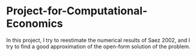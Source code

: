 # Project-for-Computational-Economics
In this project, I try to reestimate the numerical results of Saez 2002, and I try to find a good approximation of the open-form solution of the problem.
